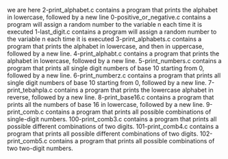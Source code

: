 we are here
2-print_alphabet.c contains  a program that prints the alphabet in lowercase, followed by a new line
0-positive_or_negative.c contains a program will assign a random number to the variable n each time it is executed
1-last_digit.c contains a program will assign a random number to the variable n each time it is executed
3-print_alphabets.c contains a program that prints the alphabet in lowercase, and then in uppercase, followed by a new line.
 4-print_alphabt.c  contains  a program that prints the alphabet in lowercase, followed by a new line.
5-print_numbers.c contains  a program that prints all single digit numbers of base 10 starting from 0, followed by a new line.
 6-print_numberz.c contains  a program that prints all single digit numbers of base 10 starting from 0, followed by a new line.
7-print_tebahpla.c contains a program that prints the lowercase alphabet in reverse, followed by a new line.
8-print_base16.c contains  a program that prints all the numbers of base 16 in lowercase, followed by a new line.
9-print_comb.c contains  a program that prints all possible combinations of single-digit numbers.
100-print_comb3.c contains  a program that prints all possible different combinations of two digits.
101-print_comb4.c contains  a program that prints all possible different combinations of two digits.
 102-print_comb5.c contains a program that prints all possible combinations of two two-digit numbers.
